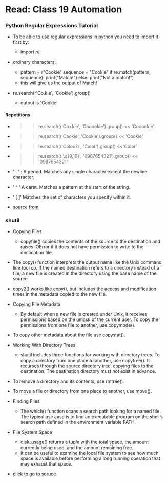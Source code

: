 # Read: Class 19 Automation

### Python Regular Expressions Tutorial
- To  be able to use regular expressions in python you need to import it first by:
	- import re
- ordinary characters:
	- pattern = r"Cookie"
	 sequence = "Cookie"
	 if re.match(pattern, sequence):
    		 print("Match!")
	 else: print("Not a match!")
	- this will give us the output of Match!

- re.search(r'Co.k.e', 'Cookie').group()
	- output is 'Cookie'
#### Repetitions
- >>re.search(r'Co+kie', 'Cooookie').group()
	<< 'Cooookie'

- >> re.search(r'Ca*o*kie', 'Cookie').group()
<< 'Cookie'

- >>re.search(r'Colou?r', 'Color').group()
	<<'Color'

- >> re.search(r'\d{9,10}', '0987654321').group()
<< '0987654321'



-  ' . ' : A period. Matches any single character except the newline character.
- ' ^ ' A caret. Matches a pattern at the start of the string.
- ' [ ]' Matches the set of characters you specify within it.

- [source from](https://www.datacamp.com/community/tutorials/python-regular-expression-tutorial)



### shutil
- Copying Files
	- copyfile() copies the contents of the source to the destination and raises IOError if it does not have permission to write to the destination file.
- The copy() function interprets the output name like the Unix command line tool cp. If the named destination refers to a directory instead of a file, a new file is created in the directory using the base name of the source.
- copy2() works like copy(), but includes the access and modification times in the metadata copied to the new file.

- Copying File Metadata
	- By default when a new file is created under Unix, it receives permissions based on the umask of the current user. To copy the permissions from one file to another, use copymode().

- To copy other metadata about the file use copystat().


- Working With Directory Trees
	- shutil includes three functions for working with directory trees. To copy a directory from one place to another, use copytree(). It recurses through the source directory tree, copying files to the destination. The destination directory must not exist in advance.

- To remove a directory and its contents, use rmtree().

- To move a file or directory from one place to another, use move().

- Finding Files
	- The which() function scans a search path looking for a named file. The typical use case is to find an executable program on the shell’s search path defined in the environment variable PATH.

- File System Space
	- disk_usage() returns a tuple with the total space, the amount currently being used, and the amount remaining free.
	- It can be useful to examine the local file system to see how much space is available before performing a long running operation that may exhaust that space. 

- [click to go to soruce](https://pymotw.com/3/shutil/)